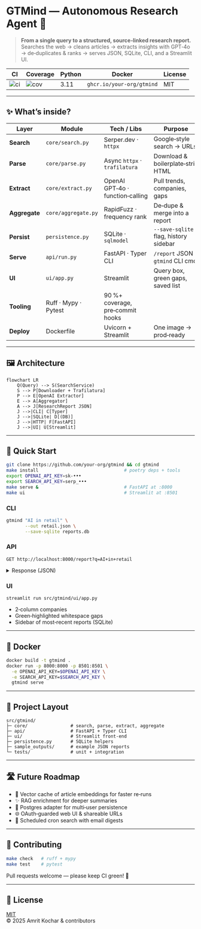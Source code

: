 
# GTMind — Autonomous Research Agent 🔎

> **From a single query to a structured, source‑linked research report.**  
> Searches the web → cleans articles → extracts insights with GPT‑4o → de‑duplicates & ranks → serves JSON, SQLite, CLI, and a Streamlit UI.

| CI | Coverage | Python | Docker | License |
|----|----------|--------|--------|---------|
| ![ci](https://github.com/your-org/gtmind/actions/workflows/ci.yml/badge.svg) | ![cov](https://img.shields.io/badge/coverage-90%25-brightgreen) | 3.11 | `ghcr.io/your-org/gtmind` | MIT |

---

## ✨ What’s inside?

| Layer | Module | Tech / Libs | Purpose |
|-------|--------|-------------|---------|
| **Search**      | `core/search.py`      | Serper.dev · `httpx`          | Google‑style search → URLs |
| **Parse**       | `core/parse.py`       | Async `httpx` · `trafilatura` | Download & boilerplate‑strip HTML |
| **Extract**     | `core/extract.py`     | OpenAI GPT‑4o · function‑calling | Pull trends, companies, gaps |
| **Aggregate**   | `core/aggregate.py`   | RapidFuzz · frequency rank    | De‑dupe & merge into a report |
| **Persist**     | `persistence.py`      | SQLite · `sqlmodel`           | `--save-sqlite` flag, history sidebar |
| **Serve**       | `api/run.py`          | FastAPI · Typer CLI           | `/report` JSON · `gtmind` CLI cmd |
| **UI**          | `ui/app.py`           | Streamlit                     | Query box, green gaps, saved list |
| **Tooling**     | Ruff · Mypy · Pytest  | 90 %+ coverage, pre‑commit hooks |
| **Deploy**      | Dockerfile            | Uvicorn + Streamlit           | One image → prod‑ready |

---

## 🖼 Architecture

```mermaid
flowchart LR
    Q(Query) --> S(SearchService)
    S --> P[Downloader + Trafilatura]
    P --> E[OpenAI Extractor]
    E --> A[Aggregator]
    A --> J[ResearchReport JSON]
    J -->|CLI| C[Typer]
    J -->|SQLite| D[(DB)]
    J -->|HTTP| F[FastAPI]
    J -->|UI| U[Streamlit]
```

---

## 🚀 Quick Start

```bash
git clone https://github.com/your-org/gtmind && cd gtmind
make install                                # poetry deps + tools
export OPENAI_API_KEY=sk-•••
export SEARCH_API_KEY=serp_•••
make serve &                                # FastAPI at :8000
make ui                                     # Streamlit at :8501
```

### CLI

```bash
gtmind "AI in retail" \
       --out retail.json \
       --save-sqlite reports.db
```

### API

```
GET http://localhost:8000/report?q=AI+in+retail
```

<details>
<summary>Response (JSON)</summary>

```json
{
  "query": "AI in retail",
  "trends": [
    {"text": "AI-driven demand forecasting", "sources": [...]}
  ],
  "companies": [
    {"name": "ForecastPro", "context": "", "sources": [...]}
  ],
  "whitespace_opportunities": [
    {"description": "Tier-2 retailers lack AI tools", "sources": [...]}
  ]
}
```
</details>

### UI

```
streamlit run src/gtmind/ui/app.py
```

* 2‑column companies  
* Green‑highlighted whitespace gaps  
* Sidebar of most‑recent reports (SQLite)

---

## 🐳 Docker

```bash
docker build -t gtmind .
docker run -p 8000:8000 -p 8501:8501 \
  -e OPENAI_API_KEY=$OPENAI_API_KEY \
  -e SEARCH_API_KEY=$SEARCH_API_KEY \
  gtmind serve
```

---

## 📂 Project Layout

```
src/gtmind/
├─ core/                # search, parse, extract, aggregate
├─ api/                 # FastAPI + Typer CLI
├─ ui/                  # Streamlit front‑end
├─ persistence.py       # SQLite helpers
├─ sample_outputs/      # example JSON reports
└─ tests/               # unit + integration
```

---

## 🛣 Future Roadmap

* 🔎 Vector cache of article embeddings for faster re‑runs  
* ✨ RAG enrichment for deeper summaries  
* 💾 Postgres adapter for multi‑user persistence  
* 🌐 OAuth‑guarded web UI & shareable URLs  
* 🤖 Scheduled cron search with email digests  

---

## 🤝 Contributing

```bash
make check   # ruff + mypy
make test    # pytest
```

Pull requests welcome — please keep CI green! 🎉

---

## 📜 License

[MIT](LICENSE)  
© 2025 Amrit Kochar & contributors
